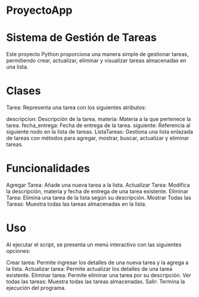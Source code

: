 # ProyectoApp

# Sistema de Gestión de Tareas
Este proyecto Python proporciona una manera simple de gestionar tareas, permitiendo crear, actualizar, eliminar y visualizar tareas almacenadas en una lista.

# Clases
Tarea: Representa una tarea con los siguientes atributos:

descripcion: Descripción de la tarea.
materia: Materia a la que pertenece la tarea.
fecha_entrega: Fecha de entrega de la tarea.
siguiente: Referencia al siguiente nodo en la lista de tareas.
ListaTareas: Gestiona una lista enlazada de tareas con métodos para agregar, mostrar, buscar, actualizar y eliminar tareas.

# Funcionalidades
Agregar Tarea: Añade una nueva tarea a la lista.
Actualizar Tarea: Modifica la descripción, materia y fecha de entrega de una tarea existente.
Eliminar Tarea: Elimina una tarea de la lista según su descripción.
Mostrar Todas las Tareas: Muestra todas las tareas almacenadas en la lista.

# Uso
Al ejecutar el script, se presenta un menú interactivo con las siguientes opciones:

Crear tarea: Permite ingresar los detalles de una nueva tarea y la agrega a la lista.
Actualizar tarea: Permite actualizar los detalles de una tarea existente.
Eliminar tarea: Permite eliminar una tarea por su descripción.
Ver todas las tareas: Muestra todas las tareas almacenadas.
Salir: Termina la ejecución del programa.
